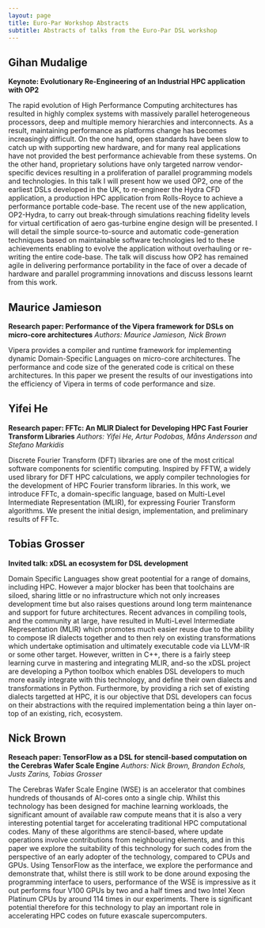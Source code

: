 ```yaml
---
layout: page
title: Euro-Par Workshop Abstracts
subtitle: Abstracts of talks from the Euro-Par DSL workshop
---
```


## Gihan Mudalige

__Keynote: Evolutionary Re-Engineering of an Industrial HPC application with OP2__

The rapid evolution of High Performance Computing architectures has resulted in highly complex systems with massively parallel heterogeneous processors, deep and multiple memory hierarchies and interconnects. As a result, maintaining performance as platforms change has becomes increasingly difficult. On the one hand, open standards have been slow to catch up with supporting new hardware, and for many real applications have not provided the best performance achievable from these systems. On the other hand, proprietary solutions have only targeted narrow vendor-specific devices resulting in a proliferation of parallel programming models and technologies. In this talk I will present how we used OP2, one of the earliest DSLs developed in the UK, to re-engineer the Hydra CFD application, a production HPC application from Rolls-Royce to achieve a performance portable code-base.  The recent use of the new application, OP2-Hydra, to carry out break-through simulations reaching fidelity levels for virtual certification of aero gas-turbine engine design will be presented. I will detail the simple source-to-source and automatic code-generation techniques based on maintainable software technologies led to these achievements enabling to evolve the application without overhauling or re-writing the entire code-base. The talk will discuss how OP2 has remained agile in delivering performance portability in the face of over a decade of hardware and parallel programming innovations and discuss lessons learnt from this work.

## Maurice Jamieson

__Research paper: Performance of the Vipera framework for DSLs on micro-core architectures__
_Authors: Maurice Jamieson, Nick Brown_

Vipera provides a compiler and runtime framework for implementing dynamic Domain-Specific Languages on micro-core architectures. The performance and code size of the generated code is critical on these architectures. In this paper we present the results of our investigations into the efficiency of Vipera in terms of code performance and size.

## Yifei He

__Research paper: FFTc: An MLIR Dialect for Developing HPC Fast Fourier Transform Libraries__
_Authors: Yifei He, Artur Podobas, Måns Andersson and Stefano Markidis_

Discrete Fourier Transform (DFT) libraries are one of the most critical software components for scientific computing. Inspired by FFTW, a widely used library for DFT HPC calculations, we apply compiler technologies for the development of HPC Fourier transform libraries. In this work, we introduce FFTc, a domain-specific language, based on Multi-Level Intermediate Representation (MLIR), for expressing Fourier Transform algorithms. We present the initial design, implementation, and preliminary results of FFTc.

## Tobias Grosser

__Invited talk: xDSL an ecosystem for DSL development__

Domain Specific Languages show great pootential for a range of domains, including HPC. However a major blocker has been that toolchains are siloed, sharing little or no infrastructure which not only increases development time but also raises questions around long term maintenance and support for future architectures. Recent advances in compiling tools, and the community at large, have resulted in Multi-Level Intermediate Representation (MLIR) which promotes much easier reuse due to the ability to compose IR dialects together and to then rely on existing transformations which undertake optimisation and ultimately executable code via LLVM-IR or some other target. However, written in C++, there is a fairly steep learning curve in mastering and integrating MLIR, and-so the xDSL project are developing a Python toolbox which enables DSL developers to much more easily integrate with this technology, and define their own dialects and transformations in Python. Furthermore, by providing a rich set of existing dialects targetted at HPC, it is our objective that DSL developers can focus on their abstractions with the required implementation being a thin layer on-top of an existing, rich, ecosystem.

## Nick Brown

__Reseach paper: TensorFlow as a DSL for stencil-based computation on the Cerebras Wafer Scale Engine__
_Authors: Nick Brown, Brandon Echols, Justs Zarins, Tobias Grosser_

The Cerebras Wafer Scale Engine (WSE) is an accelerator that combines hundreds of thousands of AI-cores onto a single chip. Whilst this technology has been designed for machine learning workloads, the significant amount of available raw compute means that it is also a very interesting potential target for accelerating traditional HPC computational codes. Many of these algorithms are stencil-based, where update operations involve contributions from neighbouring elements, and in this paper we explore the suitability of this technology for such codes from the perspective of an early adopter of the technology, compared to CPUs and GPUs. Using TensorFlow as the interface, we explore the performance and demonstrate that, whilst there is still work to be done around exposing the programming interface to users, performance of the WSE is impressive as it out performs four V100 GPUs by two and a half times and two Intel Xeon Platinum CPUs by around 114 times in our experiments. There is significant potential therefore for this technology to play an important role in accelerating HPC codes on future exascale supercomputers.
